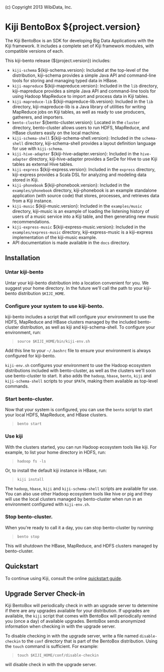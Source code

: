 (c) Copyright 2013 WibiData, Inc.

Kiji BentoBox ${project.version}
================================

The Kiji BentoBox is an SDK for developing Big Data Applications with the
Kiji framework. It includes a complete set of Kiji framework modules,
with compatible versions of each.

This kiji-bento release (${project.version}) includes:

* `kiji-schema` ${kiji-schema.version}: Included at the top-level of the
  distribution, kiji-schema provides a simple Java API and command-line tools
  for storing and managing typed data in HBase.
* `kiji-mapreduce` ${kiji-mapreduce.version}: Included in the `lib` directory,
  kiji-mapreduce provides a simple Java API and command-line tools for using
  Hadoop MapReduce to import and process data in Kiji tables.
* `kiji-mapreduce-lib` ${kiji-mapreduce-lib.version}: Included in the `lib`
  directory, kiji-mapreduce-lib is a Java library of utilities for writing
  MapReduce jobs on Kiji tables, as well as ready to use producers, gatherers,
  and importers.
* `bento-cluster` ${bento-cluster.version}: Located in the `cluster`
  directory, bento-cluster allows users to run HDFS, MapReduce, and HBase
  clusters easily on the local machine.
* `kiji-schema-shell` ${kiji-schema-shell.version}: Included in the
  `schema-shell` directory, kiji-schema-shell provides a layout definition
  language for use with `kiji-schema`.
* `kiji-hive-adapter` ${kiji-hive-adapter.version}: Included in the
  `hive-adapter` directory, kiji-hive-adapter provides a SerDe for
  Hive to use Kiji tables as external Hive tables.
* `kiji-express` ${kiji-express.version}: Included in the `express`
  directory, kiji-express provides a Scala DSL for analyzing and modeling
  data stored in Kiji.
* `kiji-phonebook` ${kiji-phonebook.version}: Included in the
  `examples/phonebook` directory, kiji-phonebook is an example standalone
  application (with source code) that stores, processes, and retrieves data
  from a Kiji instance.
* `kiji-music` ${kiji-music.version}: Included in the
  `examples/music` directory, kiji-music is an example of loading the listening
  history of users of a music service into a Kiji table, and then generating new
  music recommendations.
* `kiji-express-music` ${kiji-express-music.version}: Included in the 
  `examples/express-music` directory, kiji-express-music is a kiji-express
  implementation of the kiji-music example.
* API documentation is made available in the `docs` directory.

Installation
------------

### Untar kiji-bento
Untar your kiji-bento distribution into a location convenient for
you. We suggest your home directory. In the future we'll call the
path to your kiji-bento distribution `$KIJI_HOME`.

### Configure your system to use kiji-bento.
kiji-bento includes a script that will configure your
environment to use the HDFS, MapReduce and HBase clusters managed by
the included bento-cluster distribution, as well as kiji and
kiji-schema-shell. To configure your environment, run:

> `source $KIJI_HOME/bin/kiji-env.sh`

Add this line to your `~/.bashrc` file to ensure your environment is
always configured for kiji-bento.

`kiji-env.sh` configures your environment to use the Hadoop
ecosystem distributions included with bento-cluster, as well as the
clusters we'll soon use bento-cluster to start. It also adds the
`hadoop`, `hbase`, `bento`, `kiji` and `kiji-schema-shell` scripts to
your `$PATH`, making them available as top-level commands.

### Start bento-cluster.
Now that your system is configured, you can use the `bento` script to
start your local HDFS, MapReduce, and HBase clusters.

> `bento start`

### Use kiji
With the clusters started, you can run Hadoop ecosystem tools like
kiji. For example, to list your home directory in HDFS, run:

> `hadoop fs -ls`

Or, to install the default kiji instance in HBase, run:

> `kiji install`

The `hadoop`, `hbase`, `kiji` and `kiji-schema-shell` scripts are
available for use. You can also use other Hadoop ecosystem tools
like hive or pig and they will use the local clusters managed by
bento-cluster when run in an environment configured with
`kiji-env.sh`.

### Stop bento-cluster.
When you're ready to call it a day, you can stop bento-cluster by
running:

> `bento stop`

This will shutdown the HBase, MapReduce, and HDFS clusters managed by
bento-cluster.

Quickstart
----------

To continue using Kiji, consult the online
[quickstart guide](http://www.kiji.org/getstarted/#Quick_Start_Guide).

Upgrade Server Check-in
------------------------
Kiji BentoBox will periodically check in with an upgrade server to
determine if there are any upgrades available for your distribution.
If upgrades are available, the `kiji` script that comes with BentoBox
will periodically remind you (once a day) of available upgrades.
BentoBox sends anonymized information when checking in with the
upgrade server.

To disable checking in with the upgrade server, write a file named
`disable-checkin` to the `conf` directory that is part of the
BentoBox distribution. Using the `touch` command is sufficient. For
example:

> `touch $KIJI_HOME/conf/disable-checkin`

will disable check in with the upgrade server.

